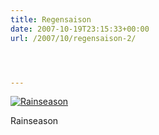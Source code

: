 ```yaml
---
title: Regensaison
date: 2007-10-19T23:15:33+00:00
url: /2007/10/regensaison-2/




---
```

<div class="flickr">
  <a href="http://www.flickr.com/photos/schreibblogade/1652186465/" title="Rainseason"><img src="//farm3.static.flickr.com/2234/1652186465_e8f70fe590.jpg" alt="Rainseason" /></a></p>

  <p>
    Rainseason
  </p>
</div>
